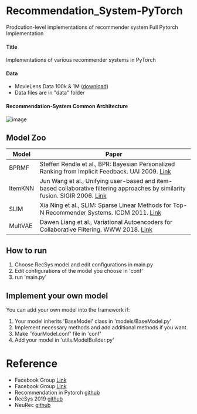 # Recommendation_System-PyTorch
Prodcution-level implementations of recommender system Full Pytorch Implementation

#### Title
Implementations of various recommender systems in PyTorch

#### Data
- MovieLens Data 100k & 1M ([download](https://grouplens.org/datasets/movielens/))
- Data files are in "data" folder

#### Recommendation-System Common Architecture
![image](./img/PersonalizedRecoSystems.png)

## Model Zoo
| Model    | Paper                                                                         |
|------------------|-------------------------------------------------------------------------------------------------------------|
| BPRMF            | Steffen Rendle et al., BPR: Bayesian Personalized Ranking from Implicit Feedback. UAI 2009. [Link](https://arxiv.org/pdf/1205.2618) |
| ItemKNN          | Jun Wang et al., Unifying user-based and item-based collaborative filtering approaches by similarity fusion. SIGIR 2006. [Link](http://web4.cs.ucl.ac.uk/staff/jun.wang/papers/2006-sigir06-unifycf.pdf) |
| SLIM             | Xia Ning et al., SLIM: Sparse Linear Methods for Top-N Recommender Systems. ICDM 2011. [Link](http://glaros.dtc.umn.edu/gkhome/fetch/papers/SLIM2011icdm.pdf) |
| MultVAE          | Dawen Liang et al., Variational Autoencoders for Collaborative Filtering. WWW 2018. [Link](https://arxiv.org/pdf/1802.05814) |


## How to run
1. Choose RecSys model and edit configurations in main.py
2. Edit configurations of the model you choose in 'conf'
3. run 'main.py'

## Implement your own model
You can add your own model into the framework if:

1. Your model inherits 'BaseModel' class in 'models/BaseModel.py'
2. Implement necessary methods and add additional methods if you want.
3. Make 'YourModel.conf' file in 'conf'
4. Add your model in 'utils.ModelBuilder.py'

# Reference
- Facebook Group [Link](https://www.facebook.com/groups/2611614312273351)
- Facebook Group [Link](https://www.facebook.com/groups/PyTorchKR)
- Recommendation in Pytorch [github](https://github.com/yoongi0428/RecSys_PyTorch/blob/master/README.md)
- RecSys 2019 [github](https://github.com/MaurizioFD/RecSys2019_DeepLearning_Evaluation)
- NeuRec [github](https://github.com/wubinzzu/NeuRec)
